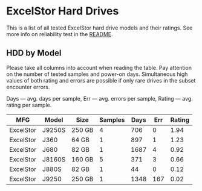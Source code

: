 ExcelStor Hard Drives
=====================

This is a list of all tested ExcelStor hard drive models and their ratings. See more
info on reliability test in the [README](https://github.com/linuxhw/SMART).

HDD by Model
------------

Please take all columns into account when reading the table. Pay attention on the
number of tested samples and power-on days. Simultaneous high values of both rating
and errors are possible if only rare drives in the subset encounter errors.

Days   — avg. days per sample,
Err    — avg. errors per sample,
Rating — avg. rating per sample.

| MFG       | Model              | Size   | Samples | Days  | Err   | Rating |
|-----------|--------------------|--------|---------|-------|-------|--------|
| ExcelStor | J9250S             | 250 GB | 4       | 706   | 0     | 1.94   |
| ExcelStor | J360               | 64 GB  | 1       | 897   | 1     | 1.23   |
| ExcelStor | J680               | 82 GB  | 1       | 1687  | 4     | 0.92   |
| ExcelStor | J8160S             | 160 GB | 5       | 371   | 3     | 0.66   |
| ExcelStor | J880S              | 82 GB  | 1       | 44    | 0     | 0.12   |
| ExcelStor | J9250              | 250 GB | 1       | 1348  | 167   | 0.02   |
